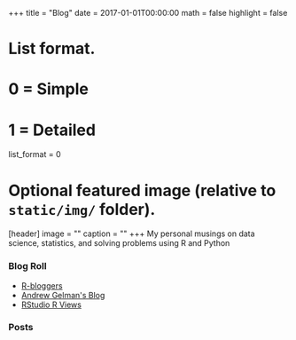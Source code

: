 +++
title = "Blog"
date = 2017-01-01T00:00:00
math = false
highlight = false

# List format.
#   0 = Simple
#   1 = Detailed
list_format = 0

# Optional featured image (relative to `static/img/` folder).
[header]
image = ""
caption = ""
+++
My personal musings on data science, statistics, and solving problems using R and Python

### Blog Roll

+ [R-bloggers](https://www.r-bloggers.com)
+ [Andrew Gelman's Blog](http://andrewgelman.com/)
+ [RStudio R Views](https://rviews.rstudio.com/)

### Posts
